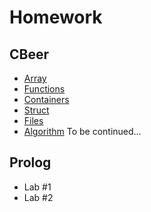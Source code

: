 # Homework
## **CBeer**
- [Array](https://github.com/antonminaichev/Homework/tree/main/CPP%20CBeer/01-lab-01-array)
- [Functions](https://github.com/antonminaichev/Homework/tree/main/CPP%20CBeer/01-lab-02-functions)
- [Containers](https://github.com/antonminaichev/Homework/tree/main/CPP%20CBeer/01-lab-03-containers)
- [Struct](https://github.com/antonminaichev/Homework/tree/main/CPP%20CBeer/01-lab-04-struct)
- [Files](https://github.com/antonminaichev/Homework/tree/main/CPP%20CBeer/01-lab-05-file-stream)
- [Algorithm](https://github.com/antonminaichev/Homework/tree/main/CPP%20CBeer/01-lab-06-algorithm)
To be continued...

## **Prolog**

- Lab #1
- Lab #2
